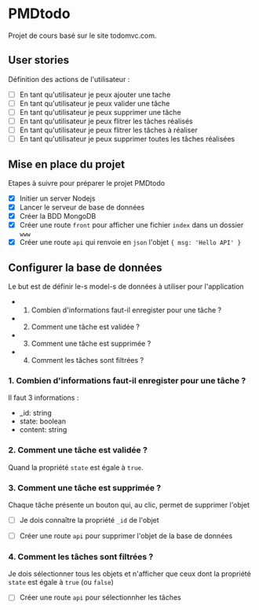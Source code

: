 # PMDtodo
Projet de cours basé sur le site todomvc.com.

## User stories
Définition des actions de l'utilisateur :
- [ ] En tant qu'utilisateur je peux ajouter une tache
- [ ] En tant qu'utilisateur je peux valider une tâche
- [ ] En tant qu'utilisateur je peux supprimer une tâche
- [ ] En tant qu'utilisateur je peux flitrer les tâches réalisés
- [ ] En tant qu'utilisateur je peux flitrer les tâches à réaliser
- [ ] En tant qu'utilisateur je peux supprimer toutes les tâches réalisées

## Mise en place du projet
Etapes à suivre pour préparer le projet PMDtodo
- [x] Initier un server Nodejs
- [x] Lancer le serveur de base de données
- [x] Créer la BDD MongoDB 
- [x] Créer une route `front` pour afficher une fichier `index` dans un dossier `www`
- [x] Créer une route `api` qui renvoie en `json` l'objet `{ msg: 'Hello API' }`

## Configurer la base de données
Le but est de définir le-s model-s de données à utiliser pour l'application
- 1. Combien d'informations faut-il enregister pour une tâche ?
- 2. Comment une tâche est validée ?
- 3. Comment une tâche est supprimée ?
- 4. Comment les tâches sont filtrées ?


### 1. Combien d'informations faut-il enregister pour une tâche ?
Il faut 3 informations :
- _id: string
- state: boolean
- content: string


### 2. Comment une tâche est validée ?
Quand la propriété `state` est égale à `true`.


### 3. Comment une tâche est supprimée ?
Chaque tâche présente un bouton qui, au clic, permet de supprimer l'objet
- [ ] Je dois connaître la propriété `_id` de l'objet
- [ ] Créer une route `api` pour supprimer l'objet de la base de données


### 4. Comment les tâches sont filtrées ?
Je dois sélectionner tous les objets et n'afficher que ceux dont la propriété `state` est égale à `true` (ou `false`)
- [ ] Créer une route `api` pour sélectionnher les tâches